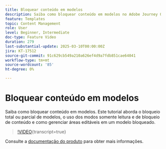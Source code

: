 ```yaml
---
title: Bloquear conteúdo em modelos
description: Saiba como bloquear conteúdo em modelos no Adobe Journey Optimizer (AJO). Este tutorial aborda o bloqueio total ou parcial de modelos, o uso dos modos somente leitura e de bloqueio de conteúdo e como gerenciar áreas editáveis em um modelo bloqueado.
feature: Templates
topic: Content Management
role: User
level: Beginner, Intermediate
doc-type: Feature Video
duration: 279
last-substantial-update: 2025-03-10T00:00:00Z
jira: KT-17512
source-git-commit: 91c629cb549a210a626ef4d9a7fdb851cae64041
workflow-type: tm+mt
source-wordcount: '85'
ht-degree: 0%

---
```



# Bloquear conteúdo em modelos

Saiba como bloquear conteúdo em modelos. Este tutorial aborda o bloqueio total ou parcial de modelos, o uso dos modos somente leitura e de bloqueio de conteúdo e como gerenciar áreas editáveis em um modelo bloqueado.

>[!VIDEO](https://video.tv.adobe.com/v/3451591/?learn=on&enablevpops){transcript=true}

Consulte a [documentação do produto](https://experienceleague.adobe.com/en/docs/journey-optimizer/using/content-management/content-templates/content-locking) para obter mais informações.
